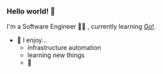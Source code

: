 ### Hello world! 👋

I'm a Software Engineer :man_technologist: , currently learning [Go!](https://go.dev/). 

- 🌱 I enjoy...
    - infrastructure automation
    - learning new things
    - :running:
